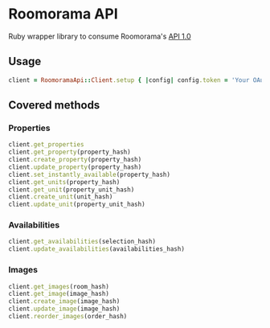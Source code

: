 # Roomorama API

Ruby wrapper library to consume Roomorama's [API 1.0](https://www.roomorama.com/api/v1_0)

## Usage

```ruby
client = RoomoramaApi::Client.setup { |config| config.token = 'Your OAuth token' }
```

## Covered methods

### Properties

```ruby
client.get_properties
client.get_property(property_hash)
client.create_property(property_hash)
client.update_property(property_hash)
client.set_instantly_available(property_hash)
client.get_units(property_hash)
client.get_unit(property_unit_hash)
client.create_unit(unit_hash)
client.update_unit(property_unit_hash)
```
### Availabilities

```ruby
client.get_availabilities(selection_hash)
client.update_availabilities(availabilities_hash)
```

### Images

```ruby
client.get_images(room_hash)
client.get_image(image_hash)
client.create_image(image_hash)
client.update_image(image_hash)
client.reorder_images(order_hash)
```
